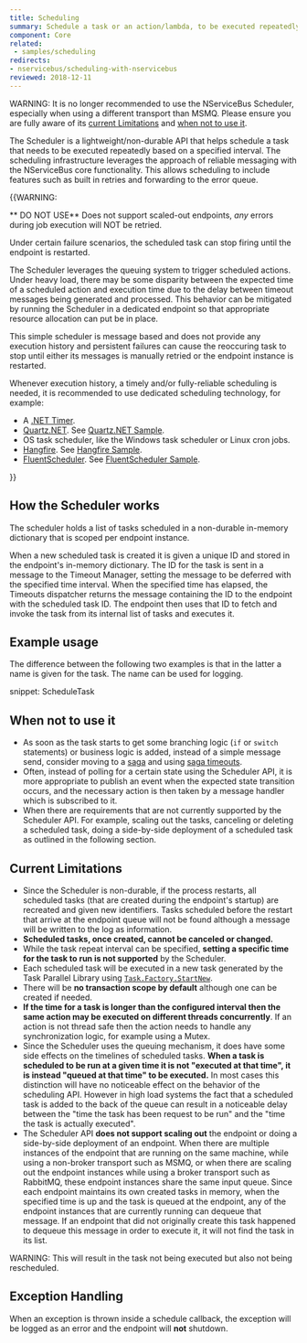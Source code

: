 ```yaml
---
title: Scheduling
summary: Schedule a task or an action/lambda, to be executed repeatedly at a given interval.
component: Core
related:
 - samples/scheduling
redirects:
- nservicebus/scheduling-with-nservicebus
reviewed: 2018-12-11
---
```


WARNING: It is no longer recommended to use the NServiceBus Scheduler, especially when using a different transport than MSMQ. Please ensure you are fully aware of its [current Limitations](#current-limitations) and [when not to use it](#when-not-to-use-it).

The Scheduler is a lightweight/non-durable API that helps schedule a task that needs to be executed repeatedly based on a specified interval. The scheduling infrastructure leverages the approach of reliable messaging with the NServiceBus core functionality. This allows scheduling to include features such as built in retries and forwarding to the error queue.

{{WARNING:

** DO NOT USE** Does not support scaled-out endpoints, *any* errors during job execution will NOT be retried.

Under certain failure scenarios, the scheduled task can stop firing until the endpoint is restarted. 

The Scheduler leverages the queuing system to trigger scheduled actions. Under heavy load, there may be some disparity between the expected time of a scheduled action and execution time due to the delay between timeout messages being generated and processed. This behavior can be mitigated by running the Scheduler in a dedicated endpoint so that appropriate resource allocation can put be in place. 

This simple scheduler is message based and does not provide any execution history and persistent failures can cause the reoccuring task to stop until either its messages is manually retried or the endpoint instance is restarted.

Whenever execution history, a timely and/or fully-reliable scheduling is needed, it is recommended to use dedicated scheduling technology, for example:

* A [.NET Timer](https://msdn.microsoft.com/en-us/library/system.threading.timer.aspx).
* [Quartz.NET](https://www.quartz-scheduler.net/). See [Quartz.NET Sample](/samples/scheduling/quartz/).
* OS task scheduler, like the Windows task scheduler or Linux cron jobs.
* [Hangfire](https://www.hangfire.io/). See [Hangfire Sample](/samples/scheduling/hangfire/).
* [FluentScheduler](https://github.com/fluentscheduler/FluentScheduler). See [FluentScheduler Sample](/samples/scheduling/fluentscheduler/).

}}


## How the Scheduler works

The scheduler holds a list of tasks scheduled in a non-durable in-memory dictionary that is scoped per endpoint instance.

When a new scheduled task is created it is given a unique ID and stored in the endpoint's in-memory dictionary. The ID for the task is sent in a message to the Timeout Manager, setting the message to be deferred with the specified time interval. When the specified time has elapsed, the Timeouts dispatcher returns the message containing the ID to the endpoint with the scheduled task ID. The endpoint then uses that ID to fetch and invoke the task from its internal list of tasks and executes it.


## Example usage

The difference between the following two examples is that in the latter a name is given for the task. The name can be used for logging.

snippet: ScheduleTask


## When not to use it

* As soon as the task starts to get some branching logic (`if` or `switch` statements) or business logic is added, instead of a simple message send, consider moving to a [saga](/nservicebus/sagas) and using [saga timeouts](/nservicebus/sagas/timeouts.md).
* Often, instead of polling for a certain state using the Scheduler API, it is more appropriate to publish an event when the expected state transition occurs, and the necessary action is then taken by a message handler which is subscribed to it.
* When there are requirements that are not currently supported by the Scheduler API. For example, scaling out the  tasks, canceling or deleting a scheduled task, doing a side-by-side deployment of a scheduled task as outlined in the following section.


## Current Limitations

* Since the Scheduler is non-durable, if the process restarts, all scheduled tasks (that are created during the endpoint's startup) are recreated and given new identifiers. Tasks scheduled before the restart that arrive at the endpoint queue will not be found although a message will be written to the log as information.
* **Scheduled tasks, once created, cannot be canceled or changed.**
* While the task repeat interval can be specified, **setting a specific time for the task to run is not supported** by the Scheduler.
* Each scheduled task will be executed in a new task generated by the Task Parallel Library using [`Task.Factory.StartNew`](https://msdn.microsoft.com/en-au/library/dd321439.aspx).
 * There will be **no transaction scope by default** although one can be created if needed.
 * **If the time for a task is longer than the configured interval then the same action may be executed on different threads concurrently**. If an action is not thread safe then the action needs to handle any synchronization logic, for example using a Mutex.
 * Since the Scheduler uses the queuing mechanism, it does have some side effects on the timelines of scheduled tasks. **When a task is scheduled to be run at a given time it is not "executed at that time", it is instead "queued at that time" to be executed.** In most cases this distinction will have no noticeable effect on the behavior of the scheduling API. However in high load systems the fact that a scheduled task is added to the back of the queue can result in a noticeable delay between the "time the task has been request to be run" and the "time the task is actually executed".
* The Scheduler API **does not support scaling out** the endpoint or doing a side-by-side deployment of an endpoint. When there are multiple instances of the endpoint that are running on the same machine, while using a non-broker transport such as MSMQ, or when there are scaling out the endpoint instances while using a broker transport such as RabbitMQ, these endpoint instances share the same input queue. Since each endpoint maintains its own created tasks in memory, when the specified time is up and the task is queued at the endpoint, any of the endpoint instances that are currently running can dequeue that message. If an endpoint that did not originally create this task happened to dequeue this message in order to execute it, it will not find the task in its list.

WARNING: This will result in the task not being executed but also not being rescheduled.


## Exception Handling

When an exception is thrown inside a schedule callback, the exception will be logged as an error and the endpoint will **not** shutdown.
